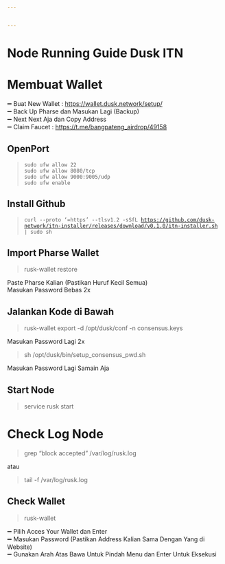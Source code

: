 ```yaml
---


---
```


<h1 id="node-running-guide-dusk-itn">Node Running Guide Dusk ITN</h1>
<h1 id="membuat-wallet">Membuat Wallet</h1>
<p>➖ Buat New Wallet : <a href="https://wallet.dusk.network/setup/">https://wallet.dusk.network/setup/</a><br>
➖ Back Up Pharse dan Masukan Lagi (Backup)<br>
➖ Next Next Aja dan Copy Address<br>
➖ Claim Faucet : <a href="https://t.me/bangpateng_airdrop/49158">https://t.me/bangpateng_airdrop/49158</a></p>
<h2 id="openport">OpenPort</h2>
<blockquote>
<pre><code>sudo ufw allow 22 
sudo ufw allow 8080/tcp 
sudo ufw allow 9000:9005/udp
sudo ufw enable
</code></pre>
</blockquote>
<h2 id="install-github">Install Github</h2>
<blockquote>
<p><code>curl --proto ‘=https’ --tlsv1.2 -sSfL <a href="https://github.com/dusk-network/itn-installer/releases/download/v0.1.0/itn-installer.sh">https://github.com/dusk-network/itn-installer/releases/download/v0.1.0/itn-installer.sh</a> | sudo sh</code></p>
</blockquote>
<h2 id="import-pharse-wallet">Import Pharse Wallet</h2>
<blockquote>
<p>rusk-wallet restore</p>
</blockquote>
<p>Paste Pharse Kalian (Pastikan Huruf Kecil Semua)<br>
Masukan Password Bebas 2x</p>
<h2 id="jalankan-kode-di-bawah">Jalankan Kode di Bawah</h2>
<blockquote>
<p>rusk-wallet export -d /opt/dusk/conf -n consensus.keys</p>
</blockquote>
<p>Masukan Password Lagi 2x</p>
<blockquote>
<p>sh /opt/dusk/bin/setup_consensus_pwd.sh</p>
</blockquote>
<p>Masukan Password Lagi Samain Aja</p>
<h2 id="start-node">Start Node</h2>
<blockquote>
<p>service rusk start</p>
</blockquote>
<h1 id="check-log-node">Check Log Node</h1>
<blockquote>
<p>grep “block accepted” /var/log/rusk.log</p>
</blockquote>
<p>atau</p>
<blockquote>
<p>tail -f /var/log/rusk.log</p>
</blockquote>
<h2 id="check-wallet">Check Wallet</h2>
<blockquote>
<p>rusk-wallet</p>
</blockquote>
<p>➖ Pilih Acces Your Wallet dan Enter<br>
➖ Masukan Password (Pastikan Address Kalian Sama Dengan Yang di Website)<br>
➖ Gunakan Arah Atas Bawa Untuk Pindah Menu dan Enter Untuk Eksekusi</p>
